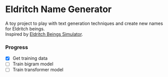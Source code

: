 # Eldritch Name Generator

A toy project to play with text generation techniques and create new names for Eldritch beings.  
Inspired by [Eldritch Beings Simulator](https://github.com/joedaws/beings).

### Progress
- [x] Get training data
- [ ] Train bigram model
- [ ] Train transformer model
